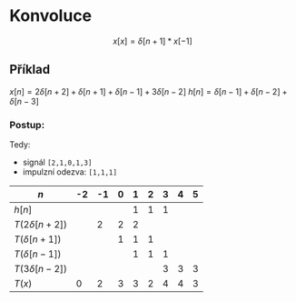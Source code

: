 # Konvoluce
$$
x[x] = \delta[n+1]*x[-1]
$$
## Příklad
$x[n] = 2\delta[n+2] + \delta[n+1] + \delta[n-1] + 3\delta[n-2]$
$h[n] = \delta[n-1] + \delta[n-2] + \delta[n-3]$
### Postup:
Tedy:
- signál `[2,1,0,1,3]`
- impulzní odezva: `[1,1,1]`

| $n$               | -2  | -1  | 0   | 1   | 2   | 3   | 4   | 5   |
| ----------------- | --- | --- | --- | --- | --- | --- | --- | --- |
| $h[n]$            |     |     |     | 1   | 1   | 1   |     |     |
| $T(2\delta[n+2])$ |     | 2   | 2   | 2   |     |     |     |     |
| $T(\delta[n+1])$  |     |     | 1   | 1   | 1   |     |     |     |
| $T(\delta[n-1])$  |     |     |     | 1   | 1   | 1   |     |     |
| $T(3\delta[n-2])$ |     |     |     |     |     | 3   | 3   | 3   |
| $T(x)$            | 0   | 2   | 3   | 3   | 2   | 4   | 4   | 3   |
